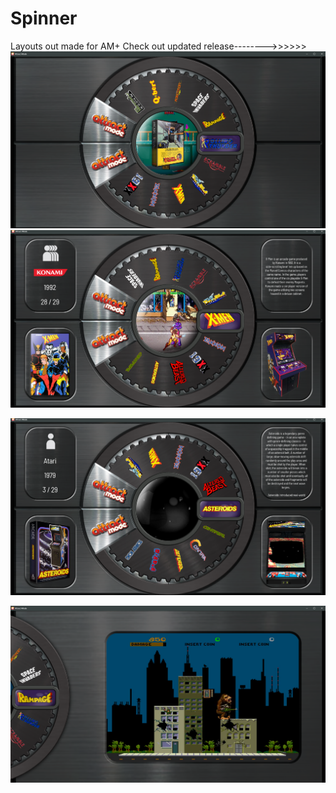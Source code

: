 # Spinner
Layouts out made for AM+  Check out updated release-------->>>>>>
![image alt](https://github.com/Tankman3737/Spinner/blob/a600f82fc6aad29116c8f4b63e945067dfc653d7/Spin.png)
![image alt](https://github.com/Tankman3737/Spinner/blob/83d62cc8a4363bfd395c4cafbf4a7255ba3279a2/spin5.png)

![image alt](https://github.com/Tankman3737/Spinner/blob/272732344f865612ef0c79da193f1c3dce07b258/snip6.png)



![image alt](https://github.com/Tankman3737/Spinner/blob/4540c749df75e416acf38c36365ecb8840f434db/spin3.png)

